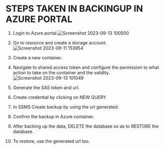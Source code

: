 # STEPS TAKEN IN BACKINGUP IN AZURE PORTAL
1. Login to Azure portal.![Screenshot 2023-09-13 100500](https://github.com/adeshiyanife/new_undp_internshipprogram_2023/assets/139870552/0b07a8df-b421-4526-8252-1e75f97f031f)

2. Go to resource and create a storage account.![Screenshot 2023-09-11 153954](https://github.com/adeshiyanife/new_undp_internshipprogram_2023/assets/139870552/e73335f1-64a7-4786-b1cf-77de6003a201)
3. Create a new container.
4. Navigate to shared access token and configure the permission to what action to take on the container and the validity.![Screenshot 2023-09-13 101049](https://github.com/adeshiyanife/new_undp_internshipprogram_2023/assets/139870552/dc6b022f-f5dd-47e2-ba37-f906d0f0d7c0)

5. Generate  the SAS token and url.
6. Create credential by clicking on NEW QUERY
7. In SSMS Create backup by using the url generated.
8. Confirm the backup in Azure container.
9. After backing up the data, DELETE the database so as to RESTORE the database.
10. To restore, use the generated url too.
